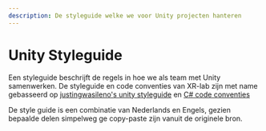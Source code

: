 ```yaml
---
description: De styleguide welke we voor Unity projecten hanteren
---
```


# Unity Styleguide

Een styleguide beschrijft de regels in hoe we als team met Unity samenwerken. De styleguide en code conventies van XR-lab zijn met name gebasseerd op [justingwasileno's unity styleguide](https://github.com/justinwasilenko/Unity-Style-Guide#levels) en [C# code conventies](https://learn.microsoft.com/en-us/dotnet/csharp/fundamentals/coding-style/coding-conventions)

De style guide is een combinatie van Nederlands en Engels, gezien bepaalde delen simpelweg ge copy-paste zijn vanuit de originele bron.
